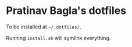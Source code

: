 # Pratinav Bagla's dotfiles

To be installed at `~/.dotfiles/`.

Running `install.sh` will symlink everything.

